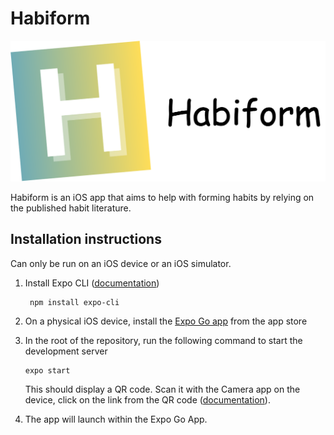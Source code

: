 # Habiform

![HabiformLogo](AppLogo.png)

Habiform is an iOS app that aims to help with forming habits by relying on the published habit literature.

## Installation instructions

Can only be run on an iOS device or an iOS simulator.

1. Install Expo CLI ([documentation](https://docs.expo.dev/more/expo-cli/#installation))
   ```shell
    npm install expo-cli
   ```

2. On a physical iOS device, install the [Expo Go app](https://itunes.apple.com/app/apple-store/id982107779) from the app store
3. In the root of the repository, run the following command to start the development server
    ```shell
   expo start
   ```
   This should display a QR code. Scan it with the Camera app on the device, click on the link from the QR code ([documentation](https://docs.expo.dev/more/expo-cli/#develop)).
4. The app will launch within the Expo Go App.